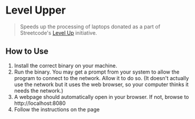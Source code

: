 # Level Upper

> Speeds up the processing of laptops donated as a part of Streetcode's [Level Up](https://www.streetcode.us/levelup) initiative.

## How to Use

1. Install the correct binary on your machine.
2. Run the binary. You may get a prompt from your system to allow the program to connect to the network. Allow it to do so. (It doesn't actually use the network but it uses the web browser, so your computer thinks it needs the network.)
3. A webpage should automatically open in your browser. If not, browse to http://localhost:8080
4. Follow the instructions on the page